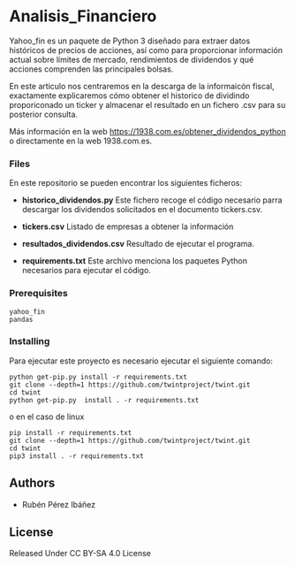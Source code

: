 # Analisis_Financiero

Yahoo_fin es un paquete de Python 3 diseñado para extraer datos históricos de precios de acciones, así como para proporcionar información actual sobre límites de mercado, rendimientos de dividendos y qué acciones comprenden las principales bolsas.


En este articulo nos centraremos en la descarga de la informaicón fiscal, exactamente explicaremos cómo obtener el historico de dividindo proporiconado un ticker y almacenar el resultado en un fichero .csv para su posterior consulta.

Más información en la web https://1938.com.es/obtener_dividendos_python  o directamente en la web 1938.com.es. 


### Files

En este repositorio se pueden encontrar los siguientes ficheros:

* **historico_dividendos.py** Este fichero recoge el código necesario parra descargar los dividendos solicitados en el documento tickers.csv.
  
* **tickers.csv** Listado de empresas a obtener la información

* **resultados_dividendos.csv**  Resultado de ejecutar el programa. 

* **requirements.txt** Este archivo menciona los paquetes Python necesarios para ejecutar el código.

### Prerequisites

```
yahoo_fin
pandas
```

### Installing
Para ejecutar este proyecto es necesario ejecutar el siguiente comando:

```
python get-pip.py install -r requirements.txt
git clone --depth=1 https://github.com/twintproject/twint.git
cd twint
python get-pip.py  install . -r requirements.txt
```
o en el caso de linux

```
pip install -r requirements.txt
git clone --depth=1 https://github.com/twintproject/twint.git
cd twint
pip3 install . -r requirements.txt
```

## Authors
* Rubén Pérez Ibáñez

## License
Released Under CC BY-SA 4.0 License

